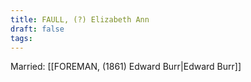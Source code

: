 ```yaml
---
title: FAULL, (?) Elizabeth Ann
draft: false
tags:
---
```

Married: [[FOREMAN, (1861) Edward Burr|Edward Burr]]